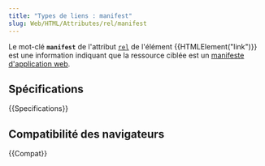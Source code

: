 ```yaml
---
title: "Types de liens : manifest"
slug: Web/HTML/Attributes/rel/manifest
---
```


Le mot-clé **`manifest`** de l'attribut [`rel`](/fr/docs/Web/HTML/Element/link#rel) de l'élément {{HTMLElement("link")}} est une information indiquant que la ressource ciblée est un [manifeste d'application web](/fr/docs/Web/Manifest).

## Spécifications

{{Specifications}}

## Compatibilité des navigateurs

{{Compat}}
